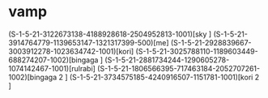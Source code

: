 # vamp
(S-1-5-21-3122673138-4188928618-2504952813-1001)[sky ]
(S-1-5-21-3914764779-1139653147-1321317399-500)[me]
(S-1-5-21-2928839667-3003912278-1023634742-1001)[kori]
(S-1-5-21-3025788110-1189603449-688274207-1002)[bingaga ]
(S-1-5-21-2881734244-1290605278-1074142467-1001)[rulrabi]
(S-1-5-21-1806566395-717463184-2052707261-1002)[bingaga 2 ]
(S-1-5-21-3734575185-4240916507-1151781-1001)[kori 2 ]
